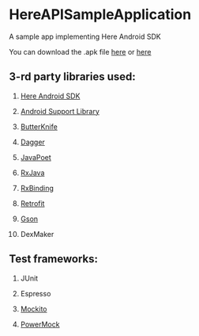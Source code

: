 # HereAPISampleApplication

A sample app implementing Here Android SDK

You can download the .apk file [here](http://bit.ly/2alxBAB) or [here](https://www.dropbox.com/s/yjrwcjnnztxw1s1/HereAPISampleApplication.apk?dl=1)

3-rd party libraries used:
-

1) [Here Android SDK](https://developer.here.com/mobile-sdks/documentation/android/topics/user-guide.html)

2) [Android Support Library](https://developer.android.com/topic/libraries/support-library/index.html)

3) [ButterKnife](https://github.com/JakeWharton/butterknife)

4) [Dagger](http://google.github.io/dagger/)

5) [JavaPoet](https://github.com/square/javapoet)

6) [RxJava](https://github.com/ReactiveX/RxJava)

7) [RxBinding](https://github.com/JakeWharton/RxBinding)

8) [Retrofit](https://github.com/square/retrofit)

9) [Gson](https://github.com/google/gson)

10) DexMaker

Test frameworks:
-

1) JUnit

2) Espresso

3) [Mockito](https://mockito.github.io)

4) [PowerMock](https://github.com/jayway/powermock)
